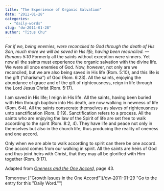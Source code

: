 ```yaml
---
title: "The Experience of Organic Salvation"
date: "2011-01-28"
categories: 
  - "daily-words"
slug: "dw-2011-01-28"
author: "Titus Chu"
---
```


_For if we, being enemies, were reconciled to God through the death of His Son, much more we will be saved in His life, having been reconciled. — Romans 5:10_ Formerly all the saints without exception were sinners. Yet now all the saints must experience the organic salvation with the divine life. We were all once enemies of God. Now, however, not only are we reconciled, but we are also being saved in His life (Rom. 5:10), and this life is the gift (“charisma”) of God (Rom. 6:23). All the saints, enjoying the abundance of grace and of the gift of righteousness, reign in life through the Lord Jesus Christ (Rom. 5:17).

I am saved in His life; I reign in His life. All the saints, having been buried with Him through baptism into His death, are now walking in newness of life (Rom. 6:4). All the saints consecrate themselves as slaves of righteousness unto sanctification (Rom. 6:19). Sanctification refers to a process. All the saints who are enjoying the law of the Spirit of life are set free to walk according to the spirit (Rom. 8:2, 4). They have life and peace not only in themselves but also in the church life, thus producing the reality of oneness and one accord.

Only when we are able to walk according to spirit can there be one accord. One accord comes from our walking in spirit. All the saints are heirs of God and thus joint heirs with Christ, that they may all be glorified with Him together (Rom. 8:17).

Adapted from _[Oneness and the One Accord,](/book-oneness "Go to the listing for this book.")_ page 43.

Tomorrow: ["Growth Issues in the One Accord"](/dw-2011-01-29 "Go to the entry for this "Daily Word."")
